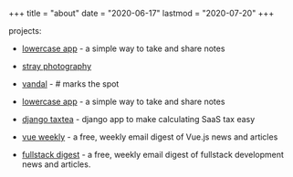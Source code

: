 +++
title = "about"
date = "2020-06-17"
lastmod = "2020-07-20"
+++

projects:

- [lowercase app](https://www.lowercase.app/) - a simple way to take and share notes

- [stray photography](https://www.strayphotography.com/)

- [vandal](https://www.vandal.app) - # marks the spot

- [lowercase app](https://www.lowercase.app/) - a simple way to take and share notes

- [django taxtea](https://github.com/lowercase-app/django-taxtea) - django app to make calculating SaaS tax easy

- [vue weekly](https://www.vueweekly.dev/) - a free, weekly email digest of Vue.js news and articles

- [fullstack digest](https://www.fullstackdigest.com/) - a free, weekly email digest of fullstack development news and articles.
